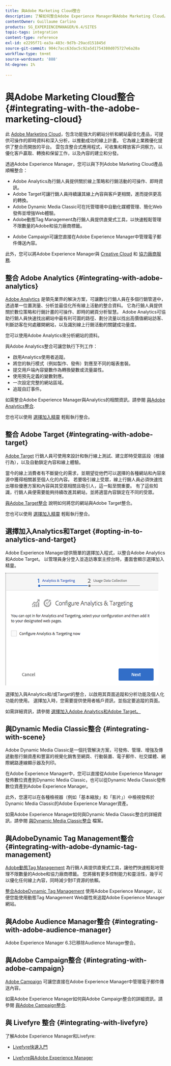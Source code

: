 ```yaml
---
title: 與Adobe Marketing Cloud整合
description: 了解如何整合Adobe Experience Manager與Adobe Marketing Cloud。
contentOwner: Guillaume Carlino
products: SG_EXPERIENCEMANAGER/6.4/SITES
topic-tags: integration
content-type: reference
exl-id: e2295f71-ea3a-483c-9d7b-29acd151845d
source-git-commit: 904c7acc63dac5c92a5d1754380d075727e6a28a
workflow-type: tm+mt
source-wordcount: '888'
ht-degree: 1%

---
```


# 與Adobe Marketing Cloud整合{#integrating-with-the-adobe-marketing-cloud}

此 [Adobe Marketing Cloud](https://www.adobe.com/solutions/digital-marketing.html)，包含功能強大的網站分析和網站最佳化產品，可提供可操作的即時資料和深入分析，以推動成功的線上計畫。 它為線上業務優化提供了整合而開放的平台。 雲包含整合式應用程式，可收集和釋放客戶洞察力，以優化客戶贏取、轉換和保留工作，以及內容的建立和分發。

透過Adobe Experience Manager，您可以與下列Adobe Marketing Cloud產品順暢整合：

* Adobe Analytics為行銷人員提供關於線上策略和行銷活動的可操作、即時資訊。
* Adobe Target可讓行銷人員持續讓其線上內容與客戶更相關，進而提供更高的轉換。
* Adobe Dynamic Media Classic可在托管環境中自動化媒體管理、簡化Web發佈並增強Web體驗。
* Adobe動態Tag Management為行銷人員提供直覺式工具，以快速輕鬆管理不限數量的Adobe和協力廠商標籤。
<!-- Search&Promote was end of life September 1, 2022. * Adobe Search&Promote gives marketers the ability to control and optimize the search results on their sites. -->
* Adobe Campaign可讓您直接在Adobe Experience Manager中管理電子郵件傳送內容。

此外，您可以將Adobe Experience Manager與 [Creative Cloud](/help/assets/aem-cc-integration-best-practices.md) 和 [協力廠商服務](/help/sites-administering/third-party-services.md).

## 整合 Adobe Analytics {#integrating-with-adobe-analytics}

[Adobe Analytics](https://www.omniture.com/en/products/analytics/sitecatalyst) 是領先業界的解決方案，可讓數位行銷人員在多個行銷管道中，透過單一位置測量、分析並最佳化所有線上活動的整合資料。 它為行銷人員提供關於數位策略和行銷計畫的可操作、即時的網頁分析智慧。 Adobe Analytics可協助行銷人員快速找出網站中最有利可圖的路徑、劃分流量以找出高價值網站訪客、判斷訪客在何處離開網站，以及識別線上行銷活動的關鍵成功量度。

您可以使用Adobe Analytics來分析網站的資料。

與Adobe Analytics整合可讓您執行下列工作：

* 啟用Analytics使用者追蹤。
* 將您的執行模式（例如製作、發佈）對應至不同的報表套裝。
* 提交用戶端內容變數作為轉換變數或流量屬性。
* 使用預先定義的變數對應。
* 一次設定完整的網站區域。
* 追蹤自訂事件。

如需整合Adobe Experience Manager與Analytics的相關資訊，請參閱 [與Adobe Analytics整合](/help/sites-administering/adobeanalytics.md).

您也可以使用 [選擇加入精靈](/help/sites-administering/opt-in.md) 輕鬆執行整合。

## 整合 Adobe Target {#integrating-with-adobe-target}

[Adobe Target](https://www.omniture.com/en/products/conversion/test-and-target) 行銷人員可使用來設計和執行線上測試、建立即時受眾區段（根據行為），以及自動鎖定內容和線上體驗。

當今的線上消費者有不斷變化的需求，並期望從他們可以選擇的各種網站和內容來源中獲得相關甚至個人化的內容。 若要吸引線上受眾，線上行銷人員必須快速找出哪些優惠方案和內容與其受眾相關且吸引人，這一點至關重要。 有了這些知識，行銷人員便需要能夠持續改進其網站，並將適當內容鎖定在不同的受眾。

[與Adobe Target整合](/help/sites-administering/target.md) 說明如何將您的網站與Adobe Target整合。

您也可以使用 [選擇加入精靈](/help/sites-administering/opt-in.md) 輕鬆執行整合。

## 選擇加入Analytics和Target {#opting-in-to-analytics-and-target}

Adobe Experience Manager提供簡單的選擇加入程式，以整合Adobe Analytics和Adobe Target。 以管理員身分登入並造訪專案主控台時，畫面會顯示選擇加入精靈。

![chlimage_1-107](assets/chlimage_1-107.png)

選擇加入與Analytics和/或Target的整合，以啟用其頁面追蹤和分析功能及個人化功能的使用。 選擇加入時，您需要提供使用者帳戶資訊，並指定要追蹤的頁面。

如需詳細資訊，請參閱 [選擇加入Adobe Analytics和Adobe Target。](/help/sites-administering/opt-in.md)

## 與Dynamic Media Classic整合 {#integrating-with-scene}

Adobe Dynamic Media Classic是一個托管解決方案，可發佈、管理、增強及傳遞動態行銷資產和豐富的視覺化銷售至網頁、行動裝置、電子郵件、社交媒體、網際網路連線顯示器及列印。

在Adobe Experience Manager中，您可以直接從Adobe Experience Manager發佈數位資產到Dynamic Media Classic，也可以從Dynamic Media Classic發佈數位資產到Adobe Experience Manager。

此外，您還可以在各種檢視器（例如「基本縮放」和「影片」）中檢視發佈於Dynamic Media Classic的Adobe Experience Manager資產。

如需Adobe Experience Manager如何與Dynamic Media Classic整合的詳細資訊，請參閱 [與Dynamic Media Classic整合](/help/sites-administering/scene7.md) 檔案。

## 與AdobeDynamic Tag Management整合 {#integrating-with-adobe-dynamic-tag-management}

[Adobe動態Tag Management](https://www.adobe.com/solutions/digital-marketing/dynamic-tag-management.html) 為行銷人員提供直覺式工具，讓他們快速輕鬆地管理不限數量的Adobe和協力廠商標籤。 您將擁有更多控制能力和靈活性，幾乎可以優化任何線上內容，同時減少對IT資源的依賴。

[整合AdobeDynamic Tag Management](/help/sites-administering/dtm.md) 使用Adobe Experience Manager，以便您能使用動態Tag Management Web屬性來追蹤Adobe Experience Manager網站。

## 與Adobe Audience Manager整合 {#integrating-with-adobe-audience-manager}

Adobe Experience Manager 6.3已移除Audience Manager整合。

<!-- Search&Promote was end of life September 1, 2022. ## Integrating with Search&Promote {#integrating-with-search-promote} -->

<!-- Search&Promote was end of life September 1, 2022. Adobe Search&Promote enables marketers to optimize how visitors browse, find, compare, and select relevant products and content on web and mobile sites. Businesses can easily promote priority items based on business objectives and visitor intent, as well as automate merchandising and promotions activity by way of KPI-based triggers or metrics. -->

<!-- Search&Promote was end of life September 1, 2022. Adobe Search&Promote is a reliable and scalable hosted site search application, capable of scaling to millions of pages or products, for heavily visited online businesses ranging from retail to news sites. It offers unprecedented levels of marketer control and metrics-based relevance. -->

<!-- Search&Promote was end of life September 1, 2022. For information about integrating Adobe Experience Manager and Search&Promote, see [Integrating with Adobe Search&Promote](/help/sites-administering/search-and-promote.md). -->

## 與Adobe Campaign整合 {#integrating-with-adobe-campaign}

[Adobe Campaign](https://www.adobe.com/solutions/campaign-management.html) 可讓您直接在Adobe Experience Manager中管理電子郵件傳送內容。

如需Adobe Experience Manager如何與Adobe Campaign整合的詳細資訊，請參閱 [與Adobe Campaign整合](/help/sites-administering/campaignstandard.md).

## 與 Livefyre 整合 {#integrating-with-livefyre}

了解Adobe Experience Manager和Livefyre:

* [Livefyre快速入門](https://experienceleague.adobe.com/docs/livefyre/implementation/getting-started/c-getting-started.html)

* [Livefyre與Adobe Experience Manager](/help/sites-administering/livefyre.md)
